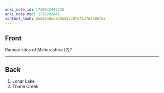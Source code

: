 ```yaml
---
anki_note_id: 1739932445736
anki_note_mod: 1739932445
content_hash: 3e6d2a8ec83db555c87a4137d4286f62
---
```


## Front

Ramsar sites of Maharashtra (2)?

<hr/>

## Back

1. Lonar Lake  
2. Thane Creek